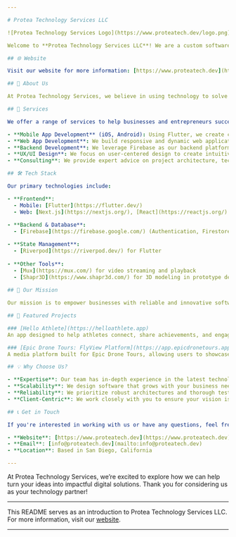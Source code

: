 ```yaml
---

# Protea Technology Services LLC

![Protea Technology Services Logo](https://www.proteatech.dev/logo.png) <!-- Replace with an actual link to your logo if available -->

Welcome to **Protea Technology Services LLC**! We are a custom software development agency specializing in building high-quality, scalable web and mobile applications. Our team leverages modern technologies like Flutter, Next.js, and Firebase to deliver seamless user experiences and robust backend solutions. 

## 🌐 Website

Visit our website for more information: [https://www.proteatech.dev](https://www.proteatech.dev)

## 📖 About Us

At Protea Technology Services, we believe in using technology to solve real-world problems. Whether you're a startup looking to build an MVP or an established business needing a tailored software solution, we are here to bring your vision to life. Our solutions are designed to be intuitive, scalable, and responsive to the needs of today’s digital landscape.

## 🚀 Services

We offer a range of services to help businesses and entrepreneurs succeed in their digital transformation journey:

- **Mobile App Development** (iOS, Android): Using Flutter, we create cross-platform mobile apps that perform seamlessly on both iOS and Android.
- **Web App Development**: We build responsive and dynamic web applications using Next.js for fast, SEO-friendly, and scalable solutions.
- **Backend Development**: We leverage Firebase as our backend platform to provide secure authentication, real-time databases, and cloud storage.
- **UX/UI Design**: We focus on user-centered design to create intuitive interfaces that enhance the user experience.
- **Consulting**: We provide expert advice on project architecture, tech stack choices, and best practices for scalable software solutions.

## 🛠 Tech Stack

Our primary technologies include:

- **Frontend**: 
  - Mobile: [Flutter](https://flutter.dev/)
  - Web: [Next.js](https://nextjs.org/), [React](https://reactjs.org/)
  
- **Backend & Database**: 
  - [Firebase](https://firebase.google.com/) (Authentication, Firestore, Cloud Functions, Storage)

- **State Management**: 
  - [Riverpod](https://riverpod.dev/) for Flutter
  
- **Other Tools**: 
  - [Mux](https://mux.com/) for video streaming and playback
  - [Shapr3D](https://www.shapr3d.com/) for 3D modeling in prototype design
  
## 🎯 Our Mission

Our mission is to empower businesses with reliable and innovative software solutions that drive growth and deliver value. We strive to exceed client expectations by delivering on time, within budget, and with a high standard of quality.

## 🧩 Featured Projects

### [Hello Athlete](https://helloathlete.app)
An app designed to help athletes connect, share achievements, and engage with their community. Built using Flutter and Firebase, Hello Athlete provides an intuitive, cross-platform experience with features like user authentication, post creation, and an explore page.

### [Epic Drone Tours: FlyView Platform](https://app.epicdronetours.app)
A media platform built for Epic Drone Tours, allowing users to showcase 360° media for hotels, houses, and commercial spaces. Using Next.js and Mux for streaming, we designed this platform to support high-quality video playback and seamless user interaction.

## 💡 Why Choose Us?

- **Expertise**: Our team has in-depth experience in the latest technologies and best practices.
- **Scalability**: We design software that grows with your business needs.
- **Reliability**: We prioritize robust architectures and thorough testing for reliable applications.
- **Client-Centric**: We work closely with you to ensure your vision is realized to the fullest.

## 📞 Get in Touch

If you're interested in working with us or have any questions, feel free to reach out:

- **Website**: [https://www.proteatech.dev](https://www.proteatech.dev)
- **Email**: [info@proteatech.dev](mailto:info@proteatech.dev)
- **Location**: Based in San Diego, California

---
```


At Protea Technology Services, we’re excited to explore how we can help turn your ideas into impactful digital solutions. Thank you for considering us as your technology partner!

---

This README serves as an introduction to Protea Technology Services LLC. For more information, visit our [website](https://www.proteatech.dev).

---

